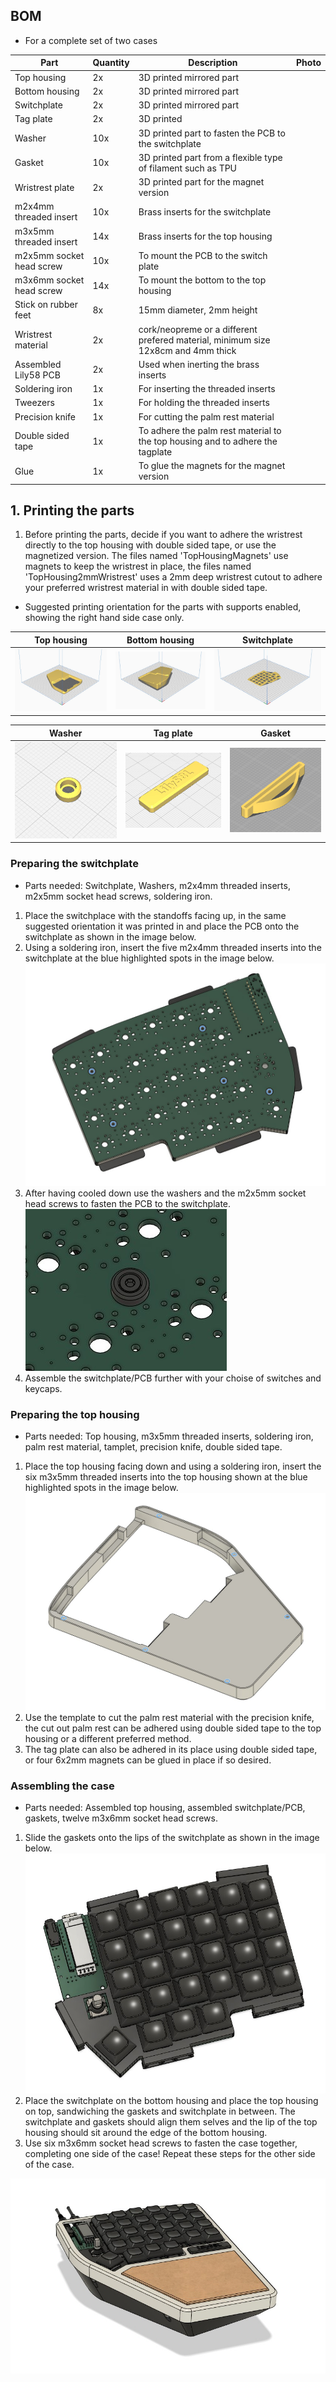 ## BOM
* For a complete set of two cases

| Part | Quantity | Description | Photo |
| ---- | -------- | ----------- | ----- |
| Top housing | 2x | 3D printed mirrored part |  |
| Bottom housing | 2x | 3D printed mirrored part |  |
| Switchplate | 2x | 3D printed mirrored part |  |
| Tag plate | 2x | 3D printed |  |
| Washer | 10x | 3D printed part to fasten the PCB to the switchplate |  |
| Gasket | 10x | 3D printed part from a flexible type of filament such as TPU |  |
| Wristrest plate | 2x | 3D printed part for the magnet version |  |
| m2x4mm threaded insert | 10x | Brass inserts for the switchplate |  |
| m3x5mm threaded insert | 14x | Brass inserts for the top housing |  |
| m2x5mm socket head screw | 10x | To mount the PCB to the switch plate |  |
| m3x6mm socket head screw | 14x | To mount the bottom to the top housing |  |
| Stick on rubber feet | 8x | 15mm diameter, 2mm height |  |
| Wristrest material | 2x | cork/neopreme or a different prefered material, minimum size 12x8cm and 4mm thick |  |
| Assembled Lily58 PCB | 2x | Used when inerting the brass inserts |  |
| Soldering iron | 1x | For inserting the threaded inserts |  |
| Tweezers | 1x | For holding the threaded inserts |  |
| Precision knife | 1x | For cutting the palm rest material |  |
| Double sided tape | 1x | To adhere the palm rest material to the top housing and to adhere the tagplate |  |
| Glue | 1x | To glue the magnets for the magnet version |  |

## 1. Printing the parts
1. Before printing the parts, decide if you want to adhere the wristrest directly to the top housing with double sided tape, or use the magnetized version. The files named 'TopHousingMagnets' use magnets to keep the wristrest in place, the files named 'TopHousing2mmWristrest' uses a 2mm deep wristrest cutout to adhere your preferred wristrest material in with double sided tape.
* Suggested printing orientation for the parts with supports enabled, showing the right hand side case only.

| Top housing | Bottom housing | Switchplate |
| ----------- | -------------- | ----------- |
| ![](https://github.com/SineScire/LilyCase/blob/fe7806d19dafac282c155daa94aeb2b9a46db1e5/Images/DirectionTop.jpg) | ![](https://github.com/SineScire/LilyCase/blob/fe7806d19dafac282c155daa94aeb2b9a46db1e5/Images/DirectionBottom.jpg) | ![](https://github.com/SineScire/LilyCase/blob/fe7806d19dafac282c155daa94aeb2b9a46db1e5/Images/DirectionPlate.jpg) |


| Washer | Tag plate | Gasket |
| ------ | --------- | ------ |
| ![](https://github.com/SineScire/LilyCase/blob/3987ca211656328c9b99d7630aa20d4c3b9fe84b/Images/DirectionWasher.jpg) | ![](https://github.com/SineScire/LilyCase/blob/3987ca211656328c9b99d7630aa20d4c3b9fe84b/Images/DirectionTag.jpg) | ![](https://github.com/SineScire/LilyCase/blob/6ea6d1aa5e7b0f14483826355b513d6affbd2e5d/Images/DirectionGasketMedium.png) |

### Preparing the switchplate
* Parts needed: Switchplate, Washers, m2x4mm threaded inserts, m2x5mm socket head screws, soldering iron.
1. Place the switchplace with the standoffs facing up, in the same suggested orientation it was printed in and place the PCB onto the switchplate as shown in the image below.
2. Using a soldering iron, insert the five m2x4mm threaded inserts into the switchplate at the blue highlighted spots in the image below.
![](https://github.com/SineScire/LilyCase/blob/7b92a1dfa3fc7110343ed5e22ee44c005954dee9/Images/SwitchplateStep.jpg)
3. After having cooled down use the washers and the m2x5mm socket head screws to fasten the PCB to the switchplate.
![](https://github.com/SineScire/LilyCase/blob/7b92a1dfa3fc7110343ed5e22ee44c005954dee9/Images/WasherStep.jpg) 
4. Assemble the switchplate/PCB further with your choise of switches and keycaps.

### Preparing the top housing
* Parts needed: Top housing, m3x5mm threaded inserts, soldering iron, palm rest material, tamplet, precision knife, double sided tape.
1. Place the top housing facing down and using a soldering iron, insert the six m3x5mm threaded inserts into the top housing shown at the blue highlighted spots in the image below.
![](https://github.com/SineScire/LilyCase/blob/dcb36338be455814d602db1272a7a7df7541c255/Images/TopStep.jpg)
2. Use the template to cut the palm rest material with the precision knife, the cut out palm rest can be adhered using double sided tape to the top housing or a different preferred method.
3. The tag plate can also be adhered in its place using double sided tape, or four 6x2mm magnets can be glued in place if so desired.

### Assembling the case
* Parts needed: Assembled top housing, assembled switchplate/PCB, gaskets, twelve m3x6mm socket head screws.
1. Slide the gaskets onto the lips of the switchplate as shown in the image below.
![](https://github.com/SineScire/LilyCase/blob/68da6306469c4966ca0865662cea4e44f796549c/Images/GasketStep.jpg)
2. Place the switchplate on the bottom housing and place the top housing on top, sandwiching the gaskets and switchplate in between. The switchplate and gaskets should align them selves and the lip of the top housing should sit around the edge of the bottom housing.
3. Use six m3x6mm socket head screws to fasten the case together, completing one side of the case! Repeat these steps for the other side of the case.

![](https://github.com/SineScire/LilyCase/blob/d1cf197d1ff97fe16d70d02db67b4f1f3e4dc85e/Images/Angled%20view.jpg)
